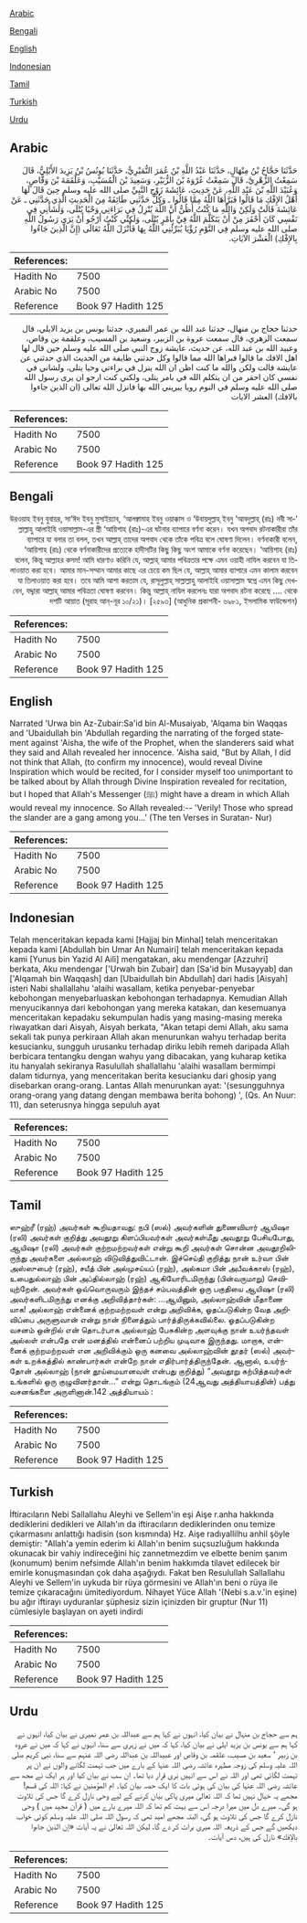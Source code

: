 [Arabic](#arabic)

[Bengali](#bengali)

[English](#english)

[Indonesian](#indonesian)

[Tamil](#tamil)

[Turkish](#turkish)

[Urdu](#urdu)

## Arabic


<div dir="rtl" lang="ar" style={{fontSize:'larger',backgroundColor:'#f8f9fa',padding:20}}>
حَدَّثَنَا حَجَّاجُ بْنُ مِنْهَالٍ، حَدَّثَنَا عَبْدُ اللَّهِ بْنُ عُمَرَ النُّمَيْرِيُّ، حَدَّثَنَا يُونُسُ بْنُ يَزِيدَ الأَيْلِيُّ، قَالَ سَمِعْتُ الزُّهْرِيَّ، قَالَ سَمِعْتُ عُرْوَةَ بْنَ الزُّبَيْرِ، وَسَعِيدَ بْنَ الْمُسَيَّبِ، وَعَلْقَمَةَ بْنَ وَقَّاصٍ، وَعُبَيْدَ اللَّهِ بْنَ عَبْدِ اللَّهِ، عَنْ حَدِيثِ، عَائِشَةَ زَوْجِ النَّبِيِّ صلى الله عليه وسلم حِينَ قَالَ لَهَا أَهْلُ الإِفْكِ مَا قَالُوا فَبَرَّأَهَا اللَّهُ مِمَّا قَالُوا ـ وَكُلٌّ حَدَّثَنِي طَائِفَةً مِنَ الْحَدِيثِ الَّذِي حَدَّثَنِي ـ عَنْ عَائِشَةَ قَالَتْ وَلَكِنْ وَاللَّهِ مَا كُنْتُ أَظُنُّ أَنَّ اللَّهَ يُنْزِلُ فِي بَرَاءَتِي وَحْيًا يُتْلَى، وَلَشَأْنِي فِي نَفْسِي كَانَ أَحْقَرَ مِنْ أَنْ يَتَكَلَّمَ اللَّهُ فِيَّ بِأَمْرٍ يُتْلَى، وَلَكِنِّي كُنْتُ أَرْجُو أَنْ يَرَى رَسُولُ اللَّهِ صلى الله عليه وسلم فِي النَّوْمِ رُؤْيَا يُبَرِّئُنِي اللَّهُ بِهَا فَأَنْزَلَ اللَّهُ تَعَالَى ‏(‏إِنَّ الَّذِينَ جَاءُوا بِالإِفْكِ‏)‏ الْعَشْرَ الآيَاتِ‏.‏
</div>
<div style={{backgroundColor:'#f8f9fa',padding:20, marginBottom: 10}}><table> <thead> <tr> <th>References:</th> <th></th> </tr> </thead> <tbody><tr><td>Hadith No</td><td>7500</td></tr><tr><td>Arabic No</td><td>7500</td></tr><tr><td>Reference</td><td>Book 97 Hadith 125</td></tr></tbody></table></div>


<div dir="rtl" lang="ar" style={{fontSize:'larger',backgroundColor:'#f8f9fa',padding:20}}>
حدثنا حجاج بن منهال، حدثنا عبد الله بن عمر النميري، حدثنا يونس بن يزيد الايلي، قال سمعت الزهري، قال سمعت عروة بن الزبير، وسعيد بن المسيب، وعلقمة بن وقاص، وعبيد الله بن عبد الله، عن حديث، عايشة زوج النبي صلى الله عليه وسلم حين قال لها اهل الافك ما قالوا فبراها الله مما قالوا وكل حدثني طايفة من الحديث الذي حدثني عن عايشة قالت ولكن والله ما كنت اظن ان الله ينزل في براءتي وحيا يتلى، ولشاني في نفسي كان احقر من ان يتكلم الله في بامر يتلى، ولكني كنت ارجو ان يرى رسول الله صلى الله عليه وسلم في النوم رويا يبريني الله بها فانزل الله تعالى (ان الذين جاءوا بالافك) العشر الايات
</div>
<div style={{backgroundColor:'#f8f9fa',padding:20, marginBottom: 10}}><table> <thead> <tr> <th>References:</th> <th></th> </tr> </thead> <tbody><tr><td>Hadith No</td><td>7500</td></tr><tr><td>Arabic No</td><td>7500</td></tr><tr><td>Reference</td><td>Book 97 Hadith 125</td></tr></tbody></table></div>

## Bengali


<div dir="rtl" lang="bn" style={{fontSize:'larger',backgroundColor:'#f8f9fa',padding:20}}>
‘উরওয়াহ ইবনু যুবায়র, সা‘ঈদ ইবনু মুসাইয়্যাব, ‘আলক্বামাহ ইবনু ওয়াক্কাস ও ‘উবায়দুল্লাহ্ ইবনু ‘আবদুল্লাহ্ (রাঃ) নবী সাল্লাল্লাহু আলাইহি ওয়াসাল্লাম-এর স্ত্রী ‘আয়িশাহ (রাঃ)-এর ঘটনার ব্যাপারে বর্ণনা করেন। যখন অপবাদ রটনাকারীরা তাঁর ব্যাপারে যা বলার তা বলল, তখন আল্লাহ্ তাদের অপবাদ থেকে তাঁকে পবিত্র বলে ঘোষণা দিলেন। বর্ণনাকারী বলেন, ‘আয়িশাহ (রাঃ) থেকে বর্ণনাকারীদের প্রত্যেকে হাদীসটির কিছু কিছু অংশ আমাকে বর্ণনা করেছেন। ‘আয়িশাহ (রাঃ) বলেন, কিন্তু আল্লাহর কসম! আমি ধারণাও করিনি যে, আল্লাহ্ আমার পবিত্রতার পক্ষে এমন ওয়াহী নাযিল করবেন যা তিলাওয়াত করা হবে। আমার মান-সম্মান আমার কাছে এর চেয়ে কম ছিল যে, আল্লাহ্ আমার ব্যাপারে এমন কালাম করবেন যা তিলাওয়াত করা হবে। তবে আমি আশা করতাম যে, রাসূলুল্লাহ্ সাল্লাল্লাহু আলাইহি ওয়াসাল্লাম স্বপ্নে এমন কিছু দেখবেন, যদ্দ্বারা আল্লাহ্ আমার পবিত্রতা ঘোষণা করবেন। কিন্তু আল্লাহ্ নাযিল করলেনঃ যারা অপবাদ রটনা করেছে .... থেকে দশটি আয়াত (সূরাহ আন্-নূর ১০/২১)। [২৫৯৩] (আধুনিক প্রকাশনী- ৬৯৮১, ইসলামিক ফাউন্ডেশন)
</div>
<div style={{backgroundColor:'#f8f9fa',padding:20, marginBottom: 10}}><table> <thead> <tr> <th>References:</th> <th></th> </tr> </thead> <tbody><tr><td>Hadith No</td><td>7500</td></tr><tr><td>Arabic No</td><td>7500</td></tr><tr><td>Reference</td><td>Book 97 Hadith 125</td></tr></tbody></table></div>

## English


<div dir="ltr" lang="en" style={{fontSize:'larger',backgroundColor:'#f8f9fa',padding:20}}>
Narrated 'Urwa bin Az-Zubair:Sa'id bin Al-Musaiyab, 'Alqama bin Waqqas and 'Ubaidullah bin 'Abdullah regarding the narrating of the forged statement against 'Aisha, the wife of the Prophet, when the slanderers said what they said and Allah revealed her innocence. 'Aisha said, "But by Allah, I did not think that Allah, (to confirm my innocence), would reveal Divine Inspiration which would be recited, for I consider myself too unimportant to be talked about by Allah through Divine Inspiration revealed for recitation, but I hoped that Allah's Messenger (ﷺ) might have a dream in which Allah would reveal my innocence. So Allah revealed:-- 'Verily! Those who spread the slander are a gang among you...' (The ten Verses in Suratan- Nur)
</div>
<div style={{backgroundColor:'#f8f9fa',padding:20, marginBottom: 10}}><table> <thead> <tr> <th>References:</th> <th></th> </tr> </thead> <tbody><tr><td>Hadith No</td><td>7500</td></tr><tr><td>Arabic No</td><td>7500</td></tr><tr><td>Reference</td><td>Book 97 Hadith 125</td></tr></tbody></table></div>

## Indonesian


<div dir="ltr" lang="id" style={{fontSize:'larger',backgroundColor:'#f8f9fa',padding:20}}>
Telah menceritakan kepada kami [Hajjaj bin Minhal] telah menceritakan kepada kami [Abdullah bin Umar An Numairi] telah menceritakan kepada kami [Yunus bin Yazid Al Aili] mengatakan, aku mendengar [Azzuhri] berkata, Aku mendengar ['Urwah bin Zubair] dan [Sa'id bin Musayyab] dan ['Alqamah bin Waqqash] dan [Ubaidullah bin Abdullah] dari hadis [Aisyah] isteri Nabi shallallahu 'alaihi wasallam, ketika penyebar-penyebar kebohongan menyebarluaskan kebohongan terhadapnya. Kemudian Allah menyucikannya dari kebohongan yang mereka katakan, dan kesemuanya menceritakan kepadaku sekumpulan hadis yang masing-masing mereka riwayatkan dari Aisyah, Aisyah berkata, "Akan tetapi demi Allah, aku sama sekali tak punya perkiraan Allah akan menurunkan wahyu terhadap berita kesucianku, sungguh urusanku terhadap diriku lebih remeh daripada Allah berbicara tentangku dengan wahyu yang dibacakan, yang kuharap ketika itu hanyalah sekiranya Rasulullah shallallahu 'alaihi wasallam bermimpi dalam tidurnya, yang menceritakan berita kesucianku dari ghosip yang disebarkan orang-orang. Lantas Allah menurunkan ayat: '(sesungguhnya orang-orang yang datang dengan membawa berita bohong) ', (Qs. An Nuur: 11), dan seterusnya hingga sepuluh ayat
</div>
<div style={{backgroundColor:'#f8f9fa',padding:20, marginBottom: 10}}><table> <thead> <tr> <th>References:</th> <th></th> </tr> </thead> <tbody><tr><td>Hadith No</td><td>7500</td></tr><tr><td>Arabic No</td><td>7500</td></tr><tr><td>Reference</td><td>Book 97 Hadith 125</td></tr></tbody></table></div>

## Tamil


<div dir="ltr" lang="ta" style={{fontSize:'larger',backgroundColor:'#f8f9fa',padding:20}}>
ஸுஹ்ரீ (ரஹ்) அவர்கள் கூறியதாவது: நபி (ஸல்) அவர்களின் துணைவியார் ஆயிஷா (ரலி) அவர்கள் குறித்து அவதூறு கிளப்பியவர்கள் அவர்கள்மீது அவதூறு பேசியபோது, ஆயிஷா (ரலி) அவர்கள் குற்றமற்றவர்கள் என்று கூறி அவர்கள் சொன்ன அவதூறிலிருந்து அவர்களை அல்லாஹ் விடுவித்துவிட்டான். இச்செய்தி குறித்து நான் உர்வா பின் அஸ்ஸுபைர் (ரஹ்), சயீத் பின் அல்முசய்யப் (ரஹ்), அல்கமா பின் அபீவக்காஸ் (ரஹ்), உபைதுல்லாஹ் பின் அப்தில்லாஹ் (ரஹ்) ஆகியோரிடமிருந்து (பின்வருமாறு) செவியுற்றேன். அவர்கள் ஒவ்வொருவரும் இந்தச் சம்பவத்தின் ஒரு பகுதியை ஆயிஷா (ரலி) அவர்களிடமிருந்து எனக்கு அறிவித்தார்கள்: ...ஆயினும், அல்லாஹ்வின் மீதாணை யாக! அல்லாஹ் என்னைக் குற்றமற்றவள் என்று அறிவிக்க, ஓதப்படுகின்ற வேத அறிவிப்பை அருளுவான் என்று நான் நினைத்தும் பார்த்திருக்கவில்லை. ஓதப்படுகின்ற வசனம் ஒன்றில் என் தொடர்பாக அல்லாஹ் பேசுகின்ற அளவுக்கு நான் உயர்ந்தவள் அல்லள் என்பதே என் மனத்தில் என்னைப் பற்றிய முடிவாக இருந்தது. மாறாக, என்னைக் குற்றமற்றவள் என அறிவிக்கும் ஒரு கனவை அல்லாஹ்வின் தூதர் (ஸல்) அவர்கள் உறக்கத்தில் காண்பார்கள் என்றே நான் எதிர்பார்த்திருந்தேன். ஆனால், உயர்ந்தோன் அல்லாஹ் (நான் தூய்மையானவள் என்பது குறித்து) “அவதூறு கற்பித்தவர்கள் உங்களில் ஒரு குழுவினர்தான்...” என்று தொடங்கும் (24ஆவது அத்தியாயத்தின்) பத்து வசனங்களை அருளினான்.142 அத்தியாயம் :
</div>
<div style={{backgroundColor:'#f8f9fa',padding:20, marginBottom: 10}}><table> <thead> <tr> <th>References:</th> <th></th> </tr> </thead> <tbody><tr><td>Hadith No</td><td>7500</td></tr><tr><td>Arabic No</td><td>7500</td></tr><tr><td>Reference</td><td>Book 97 Hadith 125</td></tr></tbody></table></div>

## Turkish


<div dir="ltr" lang="tr" style={{fontSize:'larger',backgroundColor:'#f8f9fa',padding:20}}>
İftiracıların Nebi Sallallahu Aleyhi ve Sellem'in eşi Aişe r.anha hakkında dediklerini dedikleri ve Allah'ın da iftiracıların dediklerinden onu temize çıkarmasını anlattığı hadisin (son kısmında) Hz. Aişe radıyallilhu anhil şöyle demiştir: "Allah'a yemin ederim ki Allah'ın benim suçsuzluğum hakkında okunacak bir vahiy indireceğini hiç zannetmezdim ve elbette benim şanım (konumum) benim nefsimde Allah'ın benim hakkımda tilavet edilecek bir emirle konuşmasından çok daha aşağıydı. Fakat ben Resulullah Sallallahu Aleyhi ve Sellem'in uykuda bir rüya görmesini ve Allah'ın beni o rüya ile temize çıkaracağını ümitediyordum. Nihayet Yüce Allah '(Nebi s.a.v.'in eşine) bu ağır iftirayı uyduranlar şüphesiz sizin içinizden bir gruptur (Nur 11) cümlesiyle başlayan on ayeti indirdi
</div>
<div style={{backgroundColor:'#f8f9fa',padding:20, marginBottom: 10}}><table> <thead> <tr> <th>References:</th> <th></th> </tr> </thead> <tbody><tr><td>Hadith No</td><td>7500</td></tr><tr><td>Arabic No</td><td>7500</td></tr><tr><td>Reference</td><td>Book 97 Hadith 125</td></tr></tbody></table></div>

## Urdu


<div dir="rtl" lang="ur" style={{fontSize:'larger',backgroundColor:'#f8f9fa',padding:20}}>
ہم سے حجاج بن منہال نے بیان کیا، انہوں نے کہا ہم سے عبداللہ بن عمر نمیری نے بیان کیا، انہوں نے کہا ہم سے یونس بن یزید ایلی نے بیان کیا، کہا کہ میں نے زہری سے سنا، انہوں نے کہا کہ میں نے عروہ بن زبیر ‘ سعید بن مسیب، علقمہ بن وقاص اور عبیداللہ بن عبداللہ رضی اللہ عنہم سے سنا، نبی کریم صلی اللہ علیہ وسلم کی زوجہ مطہرہ عائشہ رضی اللہ عنہا کے بارے میں جب تہمت لگانے والوں نے ان پر تہمت لگائی تھی اور اللہ نے اس سے انہیں بَری قرار دیا تھا۔ ان سب نے بیان کیا اور ہر ایک نے مجھ سے عائشہ رضی اللہ عنہا کی بیان کی ہوئی بات کا ایک حصہ بیان کیا۔ ام المؤمنین نے کہا: اللہ کی قسم! مجھے یہ خیال نہیں تھا کہ اللہ تعالیٰ میری پاکی بیان کرنے کے لیے وحی نازل کرے گا جس کی تلاوت ہو گی۔ میرے دل میں میرا درجہ اس سے بہت کم تھا کہ اللہ میرے بارے میں ( قرآن مجید میں ) وحی نازل کرے گا جس کی تلاوت ہو گی، البتہ مجھے امید تھی کہ رسول اللہ صلی اللہ علیہ وسلم کوئی خواب دیکھیں گے جس کے ذریعہ اللہ میری برات کر دے گا، لیکن اللہ تعالیٰ نے یہ آیات «إن الذين جاءوا بالإفك‏» نازل کی ہیں، دس آیات۔
</div>
<div style={{backgroundColor:'#f8f9fa',padding:20, marginBottom: 10}}><table> <thead> <tr> <th>References:</th> <th></th> </tr> </thead> <tbody><tr><td>Hadith No</td><td>7500</td></tr><tr><td>Arabic No</td><td>7500</td></tr><tr><td>Reference</td><td>Book 97 Hadith 125</td></tr></tbody></table></div>